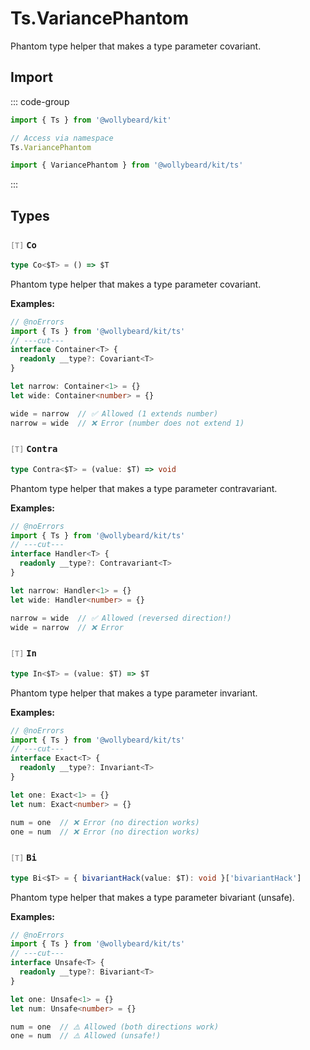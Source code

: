 # Ts.VariancePhantom

Phantom type helper that makes a type parameter covariant.

## Import

::: code-group

```typescript [Namespace]
import { Ts } from '@wollybeard/kit'

// Access via namespace
Ts.VariancePhantom
```

```typescript [Barrel]
import { VariancePhantom } from '@wollybeard/kit/ts'
```

:::

## Types

### <span style="opacity: 0.6; font-weight: normal; font-size: 0.85em;">`[T]`</span> `Co`

```typescript
type Co<$T> = () => $T
```

<SourceLink href="https://github.com/jasonkuhrt/kit/blob/main/./src/utils/ts/variance-phantom.ts#L28" />

Phantom type helper that makes a type parameter covariant.

**Examples:**

```typescript twoslash
// @noErrors
import { Ts } from '@wollybeard/kit/ts'
// ---cut---
interface Container<T> {
  readonly __type?: Covariant<T>
}

let narrow: Container<1> = {}
let wide: Container<number> = {}

wide = narrow  // ✅ Allowed (1 extends number)
narrow = wide  // ❌ Error (number does not extend 1)
```

### <span style="opacity: 0.6; font-weight: normal; font-size: 0.85em;">`[T]`</span> `Contra`

```typescript
type Contra<$T> = (value: $T) => void
```

<SourceLink href="https://github.com/jasonkuhrt/kit/blob/main/./src/utils/ts/variance-phantom.ts#L55" />

Phantom type helper that makes a type parameter contravariant.

**Examples:**

```typescript twoslash
// @noErrors
import { Ts } from '@wollybeard/kit/ts'
// ---cut---
interface Handler<T> {
  readonly __type?: Contravariant<T>
}

let narrow: Handler<1> = {}
let wide: Handler<number> = {}

narrow = wide  // ✅ Allowed (reversed direction!)
wide = narrow  // ❌ Error
```

### <span style="opacity: 0.6; font-weight: normal; font-size: 0.85em;">`[T]`</span> `In`

```typescript
type In<$T> = (value: $T) => $T
```

<SourceLink href="https://github.com/jasonkuhrt/kit/blob/main/./src/utils/ts/variance-phantom.ts#L77" />

Phantom type helper that makes a type parameter invariant.

**Examples:**

```typescript twoslash
// @noErrors
import { Ts } from '@wollybeard/kit/ts'
// ---cut---
interface Exact<T> {
  readonly __type?: Invariant<T>
}

let one: Exact<1> = {}
let num: Exact<number> = {}

num = one  // ❌ Error (no direction works)
one = num  // ❌ Error (no direction works)
```

### <span style="opacity: 0.6; font-weight: normal; font-size: 0.85em;">`[T]`</span> `Bi`

```typescript
type Bi<$T> = { bivariantHack(value: $T): void }['bivariantHack']
```

<SourceLink href="https://github.com/jasonkuhrt/kit/blob/main/./src/utils/ts/variance-phantom.ts#L99" />

Phantom type helper that makes a type parameter bivariant (unsafe).

**Examples:**

```typescript twoslash
// @noErrors
import { Ts } from '@wollybeard/kit/ts'
// ---cut---
interface Unsafe<T> {
  readonly __type?: Bivariant<T>
}

let one: Unsafe<1> = {}
let num: Unsafe<number> = {}

num = one  // ⚠️ Allowed (both directions work)
one = num  // ⚠️ Allowed (unsafe!)
```
